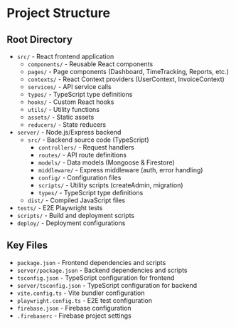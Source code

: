 # Project Structure

## Root Directory
- `src/` - React frontend application
  - `components/` - Reusable React components
  - `pages/` - Page components (Dashboard, TimeTracking, Reports, etc.)
  - `contexts/` - React Context providers (UserContext, InvoiceContext)
  - `services/` - API service calls
  - `types/` - TypeScript type definitions
  - `hooks/` - Custom React hooks
  - `utils/` - Utility functions
  - `assets/` - Static assets
  - `reducers/` - State reducers
- `server/` - Node.js/Express backend
  - `src/` - Backend source code (TypeScript)
    - `controllers/` - Request handlers
    - `routes/` - API route definitions
    - `models/` - Data models (Mongoose & Firestore)
    - `middleware/` - Express middleware (auth, error handling)
    - `config/` - Configuration files
    - `scripts/` - Utility scripts (createAdmin, migration)
    - `types/` - TypeScript type definitions
  - `dist/` - Compiled JavaScript files
- `tests/` - E2E Playwright tests
- `scripts/` - Build and deployment scripts
- `deploy/` - Deployment configurations

## Key Files
- `package.json` - Frontend dependencies and scripts
- `server/package.json` - Backend dependencies and scripts
- `tsconfig.json` - TypeScript configuration for frontend
- `server/tsconfig.json` - TypeScript configuration for backend
- `vite.config.ts` - Vite bundler configuration
- `playwright.config.ts` - E2E test configuration
- `firebase.json` - Firebase configuration
- `.firebaserc` - Firebase project settings